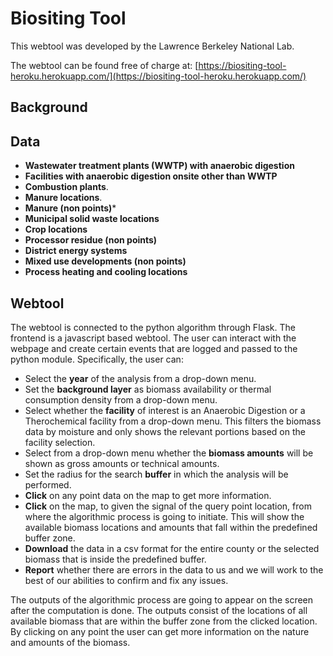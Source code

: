 # Biositing Tool

This webtool was developed by the Lawrence Berkeley National Lab.                                                                    

The webtool can be found free of charge at: [https://biositing-tool-heroku.herokuapp.com/](https://biositing-tool-heroku.herokuapp.com/)


## Background


## Data
- **Wastewater treatment plants (WWTP) with anaerobic digestion**
- **Facilities with anaerobic digestion onsite other than WWTP**
- **Combustion plants**.
- **Manure locations**.
- **Manure (non points)***
- **Municipal solid waste locations**
- **Crop locations**
- **Processor residue (non points)**
- **District energy systems**
- **Mixed use developments (non points)**
- **Process heating and cooling locations**


## Webtool
The webtool is connected to the python algorithm through Flask. The frontend is a javascript based webtool. The user can interact with the webpage and create certain events that are logged and passed to the python module. Specifically, the user can:
- Select the **year** of the analysis from a drop-down menu.
- Set the **background layer** as biomass availability or thermal consumption density from a drop-down menu.
- Select whether the **facility** of interest is an Anaerobic Digestion or a Therochemical facility from a drop-down menu. This filters the biomass data by moisture and only shows the relevant portions based on the facility selection.
- Select from a drop-down menu whether the **biomass amounts** will be shown as gross amounts or technical amounts.
- Set the radius for the search **buffer** in which the analysis will be performed.
- **Click** on any point data on the map to get more information.
- **Click** on the map, to given the signal of the query point location, from where the algorithmic process is going to initiate. This will show the available biomass locations and amounts that fall within the predefined buffer zone.
- **Download** the data in a csv format for the entire county or the selected biomass that is inside the predefined buffer.
- **Report** whether there are errors in the data to us and we will work to the best of our abilities to confirm and fix any issues.

The outputs of the algorithmic process are going to appear on the screen after the computation is done. The outputs consist of the locations of all available biomass that are within the buffer zone from the clicked location. By clicking on any point the user can get more information on the nature and amounts of the biomass.